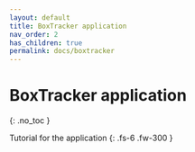 ```yaml
---
layout: default
title: BoxTracker application
nav_order: 2
has_children: true
permalink: docs/boxtracker
---
```


# BoxTracker application
{: .no_toc }

Tutorial for the application
{: .fs-6 .fw-300 }

